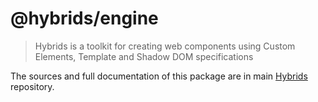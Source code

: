 # @hybrids/engine

> Hybrids is a toolkit for creating web components using Custom Elements, Template and Shadow DOM specifications

The sources and full documentation of this package are in main [Hybrids](https://github.com/hybridsjs/hybrids) repository.
